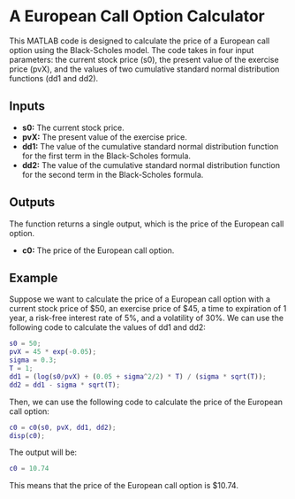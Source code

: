 # A European Call Option Calculator

This MATLAB code is designed to calculate the price of a European call option using the Black-Scholes model. The code takes in four input parameters: the current stock price (s0), the present value of the exercise price (pvX), and the values of two cumulative standard normal distribution functions (dd1 and dd2).

## Inputs

- **s0:** The current stock price.
- **pvX:** The present value of the exercise price.
- **dd1:** The value of the cumulative standard normal distribution function for the first term in the Black-Scholes formula.
- **dd2:** The value of the cumulative standard normal distribution function for the second term in the Black-Scholes formula.

## Outputs

The function returns a single output, which is the price of the European call option.

- **c0:** The price of the European call option.

## Example

Suppose we want to calculate the price of a European call option with a current stock price of $50, an exercise price of $45, a time to expiration of 1 year, a risk-free interest rate of 5%, and a volatility of 30%. We can use the following code to calculate the values of dd1 and dd2:

```matlab
s0 = 50;
pvX = 45 * exp(-0.05);
sigma = 0.3;
T = 1;
dd1 = (log(s0/pvX) + (0.05 + sigma^2/2) * T) / (sigma * sqrt(T));
dd2 = dd1 - sigma * sqrt(T);
```

Then, we can use the following code to calculate the price of the European call option:

```matlab
c0 = c0(s0, pvX, dd1, dd2);
disp(c0);
```

The output will be:

```matlab
c0 = 10.74
```

This means that the price of the European call option is $10.74.